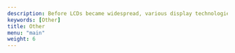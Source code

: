 ```yaml
---
description: Before LCDs became widespread, various display technologies competed with each other. Some, such as the Nixie and Numitron tube, achieved great popularity and were manufactured in a wide array of shapes and sizes by numerous companies. Others, however, were less successful and failed to establish a distinct category. This page focuses on the latter.
keywords: [Other]
title: Other
menu: "main"
weight: 6
---
```


